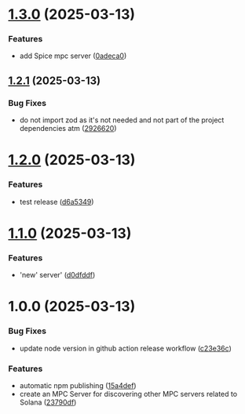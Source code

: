 # [1.3.0](https://github.com/notorious-d-e-v/solana-mcp-explorer/compare/v1.2.1...v1.3.0) (2025-03-13)


### Features

* add Spice mpc server ([0adeca0](https://github.com/notorious-d-e-v/solana-mcp-explorer/commit/0adeca0bc3f340dfcbd7beec5465233584790bad))

## [1.2.1](https://github.com/notorious-d-e-v/solana-mcp-explorer/compare/v1.2.0...v1.2.1) (2025-03-13)


### Bug Fixes

* do not import zod as it's not needed and not part of the project dependencies atm ([2926620](https://github.com/notorious-d-e-v/solana-mcp-explorer/commit/2926620651166a0d45d56ff25dd015ec22fe1b9a))

# [1.2.0](https://github.com/notorious-d-e-v/solana-mcp-explorer/compare/v1.1.0...v1.2.0) (2025-03-13)


### Features

* test release ([d6a5349](https://github.com/notorious-d-e-v/solana-mcp-explorer/commit/d6a5349f4217d34b8d77fc3a87f942eb1862c9cd))

# [1.1.0](https://github.com/notorious-d-e-v/solana-mcp-explorer/compare/v1.0.0...v1.1.0) (2025-03-13)


### Features

* 'new' server' ([d0dfddf](https://github.com/notorious-d-e-v/solana-mcp-explorer/commit/d0dfddf8020ac9ab625c0319bf427137e6e5365d))

# 1.0.0 (2025-03-13)


### Bug Fixes

* update node version in github action release workflow ([c23e36c](https://github.com/notorious-d-e-v/solana-mcp-explorer/commit/c23e36cf9eabc62934824c4b6e59c91a08c9904e))


### Features

* automatic npm publishing ([15a4def](https://github.com/notorious-d-e-v/solana-mcp-explorer/commit/15a4defb3b19a38ba3735b0ecf0def84ca7517c4))
* create an MPC Server for discovering other MPC servers related to Solana ([23790df](https://github.com/notorious-d-e-v/solana-mcp-explorer/commit/23790df8048b9eb828d7c20ac9e536548b650283))
